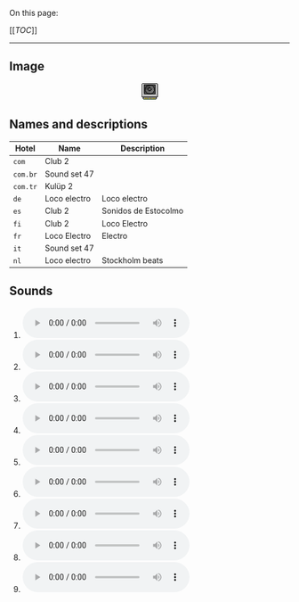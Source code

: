 On this page:

[[_TOC_]]

---

## Image

<div align="center">

![sound_set_47](../uploads/imgs/47.gif)

</div>

## Names and descriptions

| Hotel | Name | Description |
|-|-|-|
| `com` | Club 2 |  |
| `com.br` | Sound set 47 |  |
| `com.tr` | Kulüp 2 |  |
| `de` | Loco electro | Loco electro |
| `es` | Club 2 | Sonidos de Estocolmo |
| `fi` | Club 2 | Loco Electro |
| `fr` | Loco Electro | Electro |
| `it` | Sound set 47 |  |
| `nl` | Loco electro | Stockholm beats |

## Sounds

1. ![Sample 415](../uploads/sounds/sound_machine_sample_415.mp3)
1. ![Sample 416](../uploads/sounds/sound_machine_sample_416.mp3)
1. ![Sample 417](../uploads/sounds/sound_machine_sample_417.mp3)
1. ![Sample 418](../uploads/sounds/sound_machine_sample_418.mp3)
1. ![Sample 419](../uploads/sounds/sound_machine_sample_419.mp3)
1. ![Sample 420](../uploads/sounds/sound_machine_sample_420.mp3)
1. ![Sample 421](../uploads/sounds/sound_machine_sample_421.mp3)
1. ![Sample 422](../uploads/sounds/sound_machine_sample_422.mp3)
1. ![Sample 423](../uploads/sounds/sound_machine_sample_423.mp3)